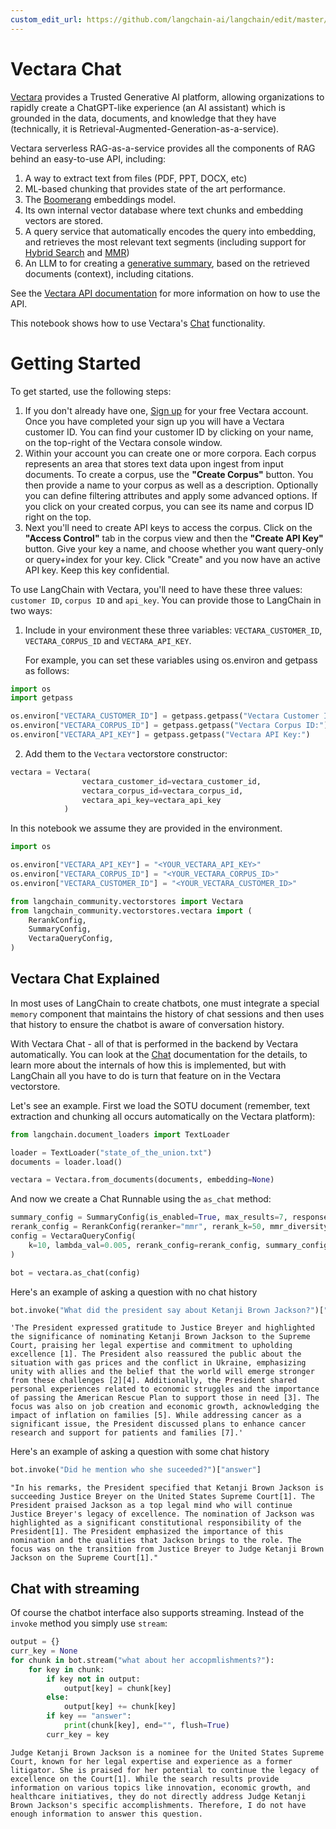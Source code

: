 ```yaml
---
custom_edit_url: https://github.com/langchain-ai/langchain/edit/master/docs/docs/integrations/providers/vectara/vectara_chat.ipynb
---
```

# Vectara Chat

[Vectara](https://vectara.com/) provides a Trusted Generative AI platform, allowing organizations to rapidly create a ChatGPT-like experience (an AI assistant) which is grounded in the data, documents, and knowledge that they have (technically, it is Retrieval-Augmented-Generation-as-a-service). 

Vectara serverless RAG-as-a-service provides all the components of RAG behind an easy-to-use API, including:
1. A way to extract text from files (PDF, PPT, DOCX, etc)
2. ML-based chunking that provides state of the art performance.
3. The [Boomerang](https://vectara.com/how-boomerang-takes-retrieval-augmented-generation-to-the-next-level-via-grounded-generation/) embeddings model.
4. Its own internal vector database where text chunks and embedding vectors are stored.
5. A query service that automatically encodes the query into embedding, and retrieves the most relevant text segments (including support for [Hybrid Search](https://docs.vectara.com/docs/api-reference/search-apis/lexical-matching) and [MMR](https://vectara.com/get-diverse-results-and-comprehensive-summaries-with-vectaras-mmr-reranker/))
7. An LLM to for creating a [generative summary](https://docs.vectara.com/docs/learn/grounded-generation/grounded-generation-overview), based on the retrieved documents (context), including citations.

See the [Vectara API documentation](https://docs.vectara.com/docs/) for more information on how to use the API.

This notebook shows how to use Vectara's [Chat](https://docs.vectara.com/docs/api-reference/chat-apis/chat-apis-overview) functionality.

# Getting Started

To get started, use the following steps:
1. If you don't already have one, [Sign up](https://www.vectara.com/integrations/langchain) for your free Vectara account. Once you have completed your sign up you will have a Vectara customer ID. You can find your customer ID by clicking on your name, on the top-right of the Vectara console window.
2. Within your account you can create one or more corpora. Each corpus represents an area that stores text data upon ingest from input documents. To create a corpus, use the **"Create Corpus"** button. You then provide a name to your corpus as well as a description. Optionally you can define filtering attributes and apply some advanced options. If you click on your created corpus, you can see its name and corpus ID right on the top.
3. Next you'll need to create API keys to access the corpus. Click on the **"Access Control"** tab in the corpus view and then the **"Create API Key"** button. Give your key a name, and choose whether you want query-only or query+index for your key. Click "Create" and you now have an active API key. Keep this key confidential. 

To use LangChain with Vectara, you'll need to have these three values: `customer ID`, `corpus ID` and `api_key`.
You can provide those to LangChain in two ways:

1. Include in your environment these three variables: `VECTARA_CUSTOMER_ID`, `VECTARA_CORPUS_ID` and `VECTARA_API_KEY`.

   For example, you can set these variables using os.environ and getpass as follows:

```python
import os
import getpass

os.environ["VECTARA_CUSTOMER_ID"] = getpass.getpass("Vectara Customer ID:")
os.environ["VECTARA_CORPUS_ID"] = getpass.getpass("Vectara Corpus ID:")
os.environ["VECTARA_API_KEY"] = getpass.getpass("Vectara API Key:")
```

2. Add them to the `Vectara` vectorstore constructor:

```python
vectara = Vectara(
                vectara_customer_id=vectara_customer_id,
                vectara_corpus_id=vectara_corpus_id,
                vectara_api_key=vectara_api_key
            )
```
In this notebook we assume they are provided in the environment.


```python
import os

os.environ["VECTARA_API_KEY"] = "<YOUR_VECTARA_API_KEY>"
os.environ["VECTARA_CORPUS_ID"] = "<YOUR_VECTARA_CORPUS_ID>"
os.environ["VECTARA_CUSTOMER_ID"] = "<YOUR_VECTARA_CUSTOMER_ID>"

from langchain_community.vectorstores import Vectara
from langchain_community.vectorstores.vectara import (
    RerankConfig,
    SummaryConfig,
    VectaraQueryConfig,
)
```

## Vectara Chat Explained

In most uses of LangChain to create chatbots, one must integrate a special `memory` component that maintains the history of chat sessions and then uses that history to ensure the chatbot is aware of conversation history.

With Vectara Chat - all of that is performed in the backend by Vectara automatically. You can look at the [Chat](https://docs.vectara.com/docs/api-reference/chat-apis/chat-apis-overview) documentation for the details, to learn more about the internals of how this is implemented, but with LangChain all you have to do is turn that feature on in the Vectara vectorstore.

Let's see an example. First we load the SOTU document (remember, text extraction and chunking all occurs automatically on the Vectara platform):


```python
from langchain.document_loaders import TextLoader

loader = TextLoader("state_of_the_union.txt")
documents = loader.load()

vectara = Vectara.from_documents(documents, embedding=None)
```

And now we create a Chat Runnable using the `as_chat` method:


```python
summary_config = SummaryConfig(is_enabled=True, max_results=7, response_lang="eng")
rerank_config = RerankConfig(reranker="mmr", rerank_k=50, mmr_diversity_bias=0.2)
config = VectaraQueryConfig(
    k=10, lambda_val=0.005, rerank_config=rerank_config, summary_config=summary_config
)

bot = vectara.as_chat(config)
```

Here's an example of asking a question with no chat history


```python
bot.invoke("What did the president say about Ketanji Brown Jackson?")["answer"]
```



```output
'The President expressed gratitude to Justice Breyer and highlighted the significance of nominating Ketanji Brown Jackson to the Supreme Court, praising her legal expertise and commitment to upholding excellence [1]. The President also reassured the public about the situation with gas prices and the conflict in Ukraine, emphasizing unity with allies and the belief that the world will emerge stronger from these challenges [2][4]. Additionally, the President shared personal experiences related to economic struggles and the importance of passing the American Rescue Plan to support those in need [3]. The focus was also on job creation and economic growth, acknowledging the impact of inflation on families [5]. While addressing cancer as a significant issue, the President discussed plans to enhance cancer research and support for patients and families [7].'
```


Here's an example of asking a question with some chat history


```python
bot.invoke("Did he mention who she suceeded?")["answer"]
```



```output
"In his remarks, the President specified that Ketanji Brown Jackson is succeeding Justice Breyer on the United States Supreme Court[1]. The President praised Jackson as a top legal mind who will continue Justice Breyer's legacy of excellence. The nomination of Jackson was highlighted as a significant constitutional responsibility of the President[1]. The President emphasized the importance of this nomination and the qualities that Jackson brings to the role. The focus was on the transition from Justice Breyer to Judge Ketanji Brown Jackson on the Supreme Court[1]."
```


## Chat with streaming

Of course the chatbot interface also supports streaming.
Instead of the `invoke` method you simply use `stream`:


```python
output = {}
curr_key = None
for chunk in bot.stream("what about her accopmlishments?"):
    for key in chunk:
        if key not in output:
            output[key] = chunk[key]
        else:
            output[key] += chunk[key]
        if key == "answer":
            print(chunk[key], end="", flush=True)
        curr_key = key
```
```output
Judge Ketanji Brown Jackson is a nominee for the United States Supreme Court, known for her legal expertise and experience as a former litigator. She is praised for her potential to continue the legacy of excellence on the Court[1]. While the search results provide information on various topics like innovation, economic growth, and healthcare initiatives, they do not directly address Judge Ketanji Brown Jackson's specific accomplishments. Therefore, I do not have enough information to answer this question.
```